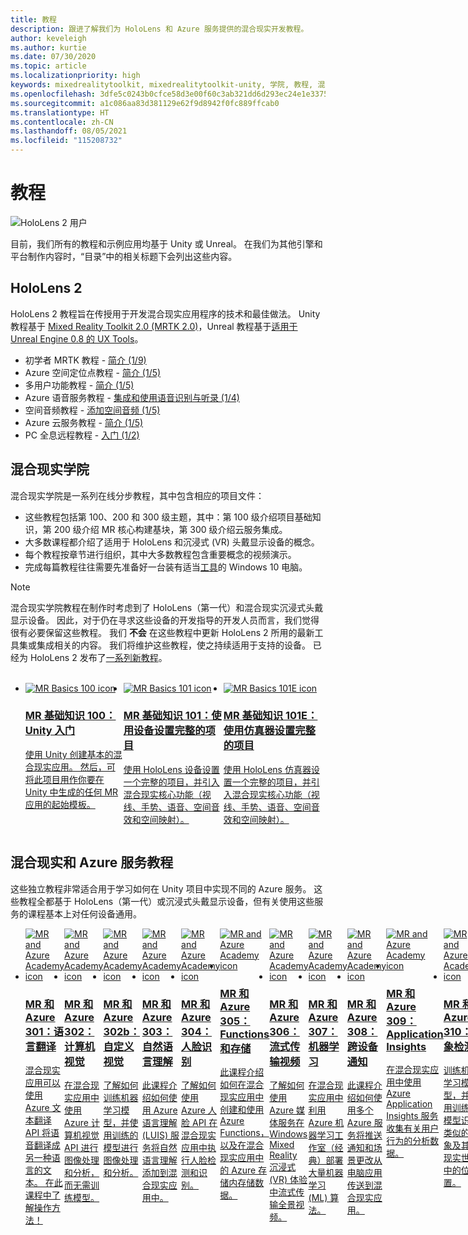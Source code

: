```yaml
---
title: 教程
description: 跟进了解我们为 HoloLens 和 Azure 服务提供的混合现实开发教程。
author: keveleigh
ms.author: kurtie
ms.date: 07/30/2020
ms.topic: article
ms.localizationpriority: high
keywords: mixedrealitytoolkit, mixedrealitytoolkit-unity, 学院, 教程, 混合现实头戴显示设备, windows 混合现实头戴显示设备, 虚拟现实头戴显示设备, unity, unreal, HoloLens, Azure 空间定位点, Azure 语音服务
ms.openlocfilehash: 3dfe5c0243b0cfce58d3e00f60c3ab321dd6d293ec24e1e33751c6788b110fc7
ms.sourcegitcommit: a1c086aa83d381129e62f9d8942f0fc889ffcab0
ms.translationtype: HT
ms.contentlocale: zh-CN
ms.lasthandoff: 08/05/2021
ms.locfileid: "115208732"
---
```

# <a name="tutorials"></a>教程

![HoloLens 2 用户](images/08_Tutorials.png)

目前，我们所有的教程和示例应用均基于 Unity 或 Unreal。 在我们为其他引擎和平台制作内容时，“目录”中的相关标题下会列出这些内容。

## <a name="hololens-2"></a>HoloLens 2 

HoloLens 2 教程旨在传授用于开发混合现实应用程序的技术和最佳做法。 Unity 教程基于 [Mixed Reality Toolkit 2.0 (MRTK 2.0)](https://github.com/microsoft/MixedRealityToolkit-Unity)，Unreal 教程基于[适用于 Unreal Engine 0.8 的 UX Tools](https://github.com/microsoft/MixedReality-UXTools-Unreal)。

* 初学者 MRTK 教程 - [简介 (1/9)](tutorials/mr-learning-base-01.md)
* Azure 空间定位点教程 - [简介 (1/5)](tutorials/mr-learning-asa-01.md)
* 多用户功能教程 - [简介 (1/5)](tutorials/mr-learning-sharing-01.md)
* Azure 语音服务教程 - [集成和使用语音识别与听录 (1/4)](tutorials/mrlearning-speechSDK-ch1.md)
* 空间音频教程 - [添加空间音频 (1/5)](tutorials/unity-spatial-audio-ch1.md)
* Azure 云服务教程 - [简介 (1/5)](tutorials/mr-learning-azure-01.md)
* PC 全息远程教程 - [入门 (1/2)](tutorials/mr-learning-pc-holographic-remoting-01.md)

## <a name="mixed-reality-academy"></a>混合现实学院 

混合现实学院是一系列在线分步教程，其中包含相应的项目文件：

* 这些教程包括第 100、200 和 300 级主题，其中：第 100 级介绍项目基础知识，第 200 级介绍 MR 核心构建基块，第 300 级介绍云服务集成。
* 大多数课程都介绍了适用于 HoloLens 和沉浸式 (VR) 头戴显示设备的概念。
* 每个教程按章节进行组织，其中大多数教程包含重要概念的视频演示。
* 完成每篇教程往往需要先准备好一台装有适当[工具](../install-the-tools.md)的 Windows 10 电脑。

>[!NOTE]
>混合现实学院教程在制作时考虑到了 HoloLens（第一代）和混合现实沉浸式头戴显示设备。 因此，对于仍在寻求这些设备的开发指导的开发人员而言，我们觉得很有必要保留这些教程。 我们 **不会** 在这些教程中更新 HoloLens 2 所用的最新工具集或集成相关的内容。 我们将维护这些教程，使之持续适用于支持的设备。 已经为 HoloLens 2 发布了[一系列新教程](tutorials/mr-learning-base-01.md)。

<br>
<ul id="cardtypes-W" class="cardsW panelContent" style="display: flex; margin-top: 0px;">
                            <li>
                                    <a href="tutorials/holograms-100.md" title="MR 基础知识 100" data-linktype="absolute-path">
                                    <div class="cardSize">
                                        <div class="cardPadding">
                                            <div class="card">
                                                <div class="cardImageOuter">
                                                    <div class="cardImage">
                                                        <img src="images/Holograms100.jpg" alt="MR Basics 100 icon">
                                                    </div>
                                                </div>
                                                <div class="cardText">
                                                    <h3>MR 基础知识 100：Unity 入门</h3>
                                                    <p>使用 Unity 创建基本的混合现实应用。 然后，可将此项目用作你要在 Unity 中生成的任何 MR 应用的起始模板。</p>
                                                </div>
                                            </div>
                                        </div>
                                    </div>
                               </a>
                            </li>
                            <li>
                                  <a href="tutorials/holograms-101.md" title="MR 基础知识 101" data-linktype="absolute-path">
                                    <div class="cardSize">
                                        <div class="cardPadding">
                                            <div class="card">
                                                <div class="cardImageOuter">
                                                    <div class="cardImage">
                                                        <img src="images/Holograms101.jpg" alt="MR Basics 101 icon">
                                                    </div>
                                                </div>
                                                <div class="cardText">
                                                    <h3>MR 基础知识 101：使用设备设置完整的项目</h3>
                                                    <p>使用 HoloLens 设备设置一个完整的项目，并引入混合现实核心功能（视线、手势、语音、空间音效和空间映射）。</p>
                                                </div>
                                            </div>
                                        </div>
                                    </div>
                               </a>
                            </li>
                            <li>
                                <a href="tutorials/holograms-101e.md" title="MR 基础知识 101E" data-linktype="absolute-path">
                                    <div class="cardSize">
                                        <div class="cardPadding">
                                            <div class="card">
                                                <div class="cardImageOuter">
                                                    <div class="cardImage">
                                                        <img src="images/Holograms101E.jpg" alt="MR Basics 101E icon">
                                                    </div>
                                                </div>
                                                <div class="cardText">
                                                    <h3>MR 基础知识 101E：使用仿真器设置完整的项目</h3>
                                                    <p>使用 HoloLens 仿真器设置一个完整的项目，并引入混合现实核心功能（视线、手势、语音、空间音效和空间映射）。</p>
                                                </div>
                                            </div>
                                        </div>
                                    </div>
                                  </a>
                            </li>
</ul>

## <a name="mixed-reality-and-azure-services-tutorials"></a>混合现实和 Azure 服务教程

这些独立教程非常适合用于学习如何在 Unity 项目中实现不同的 Azure 服务。 这些教程全都基于 HoloLens（第一代）或沉浸式头戴显示设备，但有关使用这些服务的课程基本上对任何设备通用。

<ul id="cardtypes-W" class="cardsW panelContent" style="display: flex; margin-top: 0px;">
    <li>
                                   <a href="tutorials/mr-azure-301.md" title="MR 和 Azure 301" data-linktype="absolute-path">
                              <div class="cardSize">
                                  <div class="cardPadding">
                                      <div class="card">
                                          <div class="cardImageOuter">
                                              <div class="cardImage">
                                                  <img src="images/MR-Azure-AcademyTile.jpg" alt="MR and Azure Academy icon">
                                              </div>
                                          </div>
                                          <div class="cardText">
                                              <h3>MR 和 Azure 301：语言翻译</h3>
                                              <p>混合现实应用可以使用 Azure 文本翻译 API 将语音翻译成另一种语言的文本。 在此课程中了解操作方法！</p>
                                          </div>
                                      </div>
                                  </div>
                              </div>
                              </a>
                            </li>
                                 <li>
                                   <a href="tutorials/mr-azure-302.md" title="MR 和 Azure 302" data-linktype="absolute-path">
                              <div class="cardSize">
                                  <div class="cardPadding">
                                      <div class="card">
                                          <div class="cardImageOuter">
                                              <div class="cardImage">
                                                  <img src="images/MR-Azure-AcademyTile.jpg" alt="MR and Azure Academy icon">
                                              </div>
                                          </div>
                                          <div class="cardText">
                                              <h3>MR 和 Azure 302：计算机视觉</h3>
                                              <p>在混合现实应用中使用 Azure 计算机视觉 API 进行图像处理和分析，而无需训练模型。</p>
                                          </div>
                                      </div>
                                  </div>
                              </div>
                              </a>
                            </li>
                                 <li>
                                   <a href="tutorials/mr-azure-302b.md" title="MR 和 Azure 302b" data-linktype="absolute-path">
                              <div class="cardSize">
                                  <div class="cardPadding">
                                      <div class="card">
                                          <div class="cardImageOuter">
                                              <div class="cardImage">
                                                  <img src="images/MR-Azure-AcademyTile.jpg" alt="MR and Azure Academy icon">
                                              </div>
                                          </div>
                                          <div class="cardText">
                                              <h3>MR 和 Azure 302b：自定义视觉</h3>
                                              <p>了解如何训练机器学习模型，并使用训练的模型进行图像处理和分析。</p>
                                          </div>
                                      </div>
                                  </div>
                              </div>
                              </a>
                            </li>                            
                                 <li>
                                   <a href="tutorials/mr-azure-303.md" title="MR 和 Azure 303" data-linktype="absolute-path">
                              <div class="cardSize">
                                  <div class="cardPadding">
                                      <div class="card">
                                          <div class="cardImageOuter">
                                              <div class="cardImage">
                                                  <img src="images/MR-Azure-AcademyTile.jpg" alt="MR and Azure Academy icon">
                                              </div>
                                          </div>
                                          <div class="cardText">
                                              <h3>MR 和 Azure 303：自然语言理解</h3>
                                              <p>此课程介绍如何使用 Azure 语言理解 (LUIS) 服务将自然语言理解添加到混合现实应用中。</p>
                                          </div>
                                      </div>
                                  </div>
                              </div>
                              </a>
                            </li>
                                 <li>
                                   <a href="tutorials/mr-azure-304.md" title="MR 和 Azure 304" data-linktype="absolute-path">
                              <div class="cardSize">
                                  <div class="cardPadding">
                                      <div class="card">
                                          <div class="cardImageOuter">
                                              <div class="cardImage">
                                                  <img src="images/MR-Azure-AcademyTile.jpg" alt="MR and Azure Academy icon">
                                              </div>
                                          </div>
                                          <div class="cardText">
                                              <h3>MR 和 Azure 304：人脸识别</h3>
                                              <p>了解如何使用 Azure 人脸 API 在混合现实应用中执行人脸检测和识别。</p>
                                          </div>
                                      </div>
                                  </div>
                              </div>
                              </a>
                            </li>
                                 <li>
                                   <a href="tutorials/mr-azure-305.md" title="MR 和 Azure 305" data-linktype="absolute-path">
                              <div class="cardSize">
                                  <div class="cardPadding">
                                      <div class="card">
                                          <div class="cardImageOuter">
                                              <div class="cardImage">
                                                  <img src="images/MR-Azure-AcademyTile.jpg" alt="MR and Azure Academy icon">
                                              </div>
                                          </div>
                                          <div class="cardText">
                                              <h3>MR 和 Azure 305：Functions 和存储</h3>
                                              <p>此课程介绍如何在混合现实应用中创建和使用 Azure Functions，以及在混合现实应用中的 Azure 存储内存储数据。</p>
                                          </div>
                                      </div>
                                  </div>
                              </div>
                              </a>
                            </li>
                                 <li>
                                   <a href="tutorials/mr-azure-306.md" title="MR 和 Azure 306" data-linktype="absolute-path">
                              <div class="cardSize">
                                  <div class="cardPadding">
                                      <div class="card">
                                          <div class="cardImageOuter">
                                              <div class="cardImage">
                                                  <img src="images/MR-Azure-AcademyTile.jpg" alt="MR and Azure Academy icon">
                                              </div>
                                          </div>
                                          <div class="cardText">
                                              <h3>MR 和 Azure 306：流式传输视频</h3>
                                              <p>了解如何使用 Azure 媒体服务在 Windows Mixed Reality 沉浸式 (VR) 体验中流式传输全景视频。</p>
                                          </div>
                                      </div>
                                  </div>
                              </div>
                              </a>
                            </li>
                                 <li>
                                   <a href="tutorials/mr-azure-307.md" title="MR 和 Azure 307" data-linktype="absolute-path">
                              <div class="cardSize">
                                  <div class="cardPadding">
                                      <div class="card">
                                          <div class="cardImageOuter">
                                              <div class="cardImage">
                                                  <img src="images/MR-Azure-AcademyTile.jpg" alt="MR and Azure Academy icon">
                                              </div>
                                          </div>
                                          <div class="cardText">
                                              <h3>MR 和 Azure 307：机器学习</h3>
                                              <p>在混合现实应用中利用 Azure 机器学习工作室（经典）部署大量机器学习 (ML) 算法。</p>
                                          </div>
                                      </div>
                                  </div>
                              </div>
                              </a>
                            </li>
                                 <li>
                                   <a href="tutorials/mr-azure-308.md" title="MR 和 Azure 308" data-linktype="absolute-path">
                              <div class="cardSize">
                                  <div class="cardPadding">
                                      <div class="card">
                                          <div class="cardImageOuter">
                                              <div class="cardImage">
                                                  <img src="images/MR-Azure-AcademyTile.jpg" alt="MR and Azure Academy icon">
                                              </div>
                                          </div>
                                          <div class="cardText">
                                              <h3>MR 和 Azure 308：跨设备通知</h3>
                                              <p>此课程介绍如何使用多个 Azure 服务将推送通知和场景更改从电脑应用传送到混合现实应用。</p>
                                          </div>
                                      </div>
                                  </div>
                              </div>
                              </a>
                            </li>
                                 <li>
                                   <a href="tutorials/mr-azure-309.md" title="MR 和 Azure 309" data-linktype="absolute-path">
                              <div class="cardSize">
                                  <div class="cardPadding">
                                      <div class="card">
                                          <div class="cardImageOuter">
                                              <div class="cardImage">
                                                  <img src="images/MR-Azure-AcademyTile.jpg" alt="MR and Azure Academy icon">
                                              </div>
                                          </div>
                                          <div class="cardText">
                                              <h3>MR 和 Azure 309：Application Insights</h3>
                                              <p>在混合现实应用中使用 Azure Application Insights 服务收集有关用户行为的分析数据。</p>
                                          </div>
                                      </div>
                                  </div>
                              </div>
                              </a>
                            </li> 
                                 <li>
                                   <a href="tutorials/mr-azure-310.md" title="MR 和 Azure 310" data-linktype="absolute-path">
                              <div class="cardSize">
                                  <div class="cardPadding">
                                      <div class="card">
                                          <div class="cardImageOuter">
                                              <div class="cardImage">
                                                  <img src="images/MR-Azure-AcademyTile.jpg" alt="MR and Azure Academy icon">
                                              </div>
                                          </div>
                                          <div class="cardText">
                                              <h3>MR 和 Azure 310：对象检测</h3>
                                              <p>训练机器学习模型，并使用训练的模型识别类似的对象及其在现实世界中的位置。</p>
                                          </div>
                                      </div>
                                  </div>
                              </div>
                              </a>
                            </li> 
                                 <li>
                                   <a href="tutorials/mr-azure-311.md" title="MR 和 Azure 311" data-linktype="absolute-path">
                              <div class="cardSize">
                                  <div class="cardPadding">
                                      <div class="card">
                                          <div class="cardImageOuter">
                                              <div class="cardImage">
                                                  <img src="images/MR-Azure-AcademyTile.jpg" alt="MR and Azure Academy icon">
                                              </div>
                                          </div>
                                          <div class="cardText">
                                              <h3>MR 和 Azure 311：Microsoft Graph</h3>
                                              <p>了解如何从混合现实应用内部连接到 Microsoft Graph 服务。</p>
                                          </div>
                                      </div>
                                  </div>
                              </div>
                              </a>
                            </li> 
                                 <li>
                                   <a href="tutorials/mr-azure-312.md" title="MR 和 Azure 312" data-linktype="absolute-path">
                              <div class="cardSize">
                                  <div class="cardPadding">
                                      <div class="card">
                                          <div class="cardImageOuter">
                                              <div class="cardImage">
                                                  <img src="images/MR-Azure-AcademyTile.jpg" alt="MR and Azure Academy icon">
                                              </div>
                                          </div>
                                          <div class="cardText">
                                              <h3>MR 和 Azure 312：机器人集成</h3>
                                              <p>在混合现实应用中使用 Microsoft Bot Framework v4 创建、部署机器人并与其通信。</p>
                                          </div>
                                      </div>
                                  </div>
                              </div>
                              </a>
                            </li> 
                                 <li>
                                   <a href="tutorials/mr-azure-313.md" title="MR 和 Azure 313" data-linktype="absolute-path">
                              <div class="cardSize">
                                  <div class="cardPadding">
                                      <div class="card">
                                          <div class="cardImageOuter">
                                              <div class="cardImage">
                                                  <img src="images/MR-Azure-AcademyTile.jpg" alt="MR and Azure Academy icon">
                                              </div>
                                          </div>
                                          <div class="cardText">
                                              <h3>MR 和 Azure 313：IoT 中心服务</h3>
                                              <p>了解如何在虚拟机上实施 Azure IoT 中心服务，并在 HoloLens 中可视化数据。</p>
                                          </div>
                                      </div>
                                  </div>
                              </div>
                              </a>
                            </li> 
</ul>
